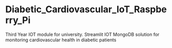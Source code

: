 # Diabetic_Cardiovascular_IoT_Raspberry_Pi

Third Year IOT module for university. Streamlit IOT MongoDB solution for monitoring cardiovascular health in diabetic patients
